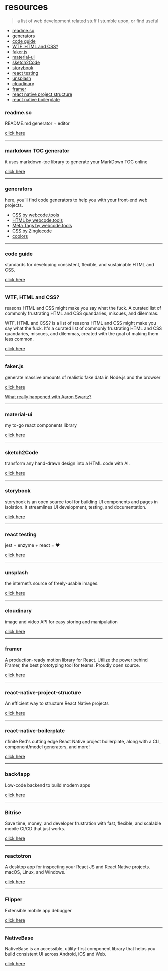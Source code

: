 # resources
> a list of web development related stuff I stumble upon, or find useful


- [readme.so](#readmeso)
- [generators](#generators)
- [code guide](#code-guide)
- [WTF, HTML and CSS?](#wtf--html-and-css-)
- [faker.js](#fakerjs)
- [material-ui](#material-ui)
- [sketch2Code](#sketch2code)
- [storybook](#storybook)
- [react testing](#react-testing)
- [unsplash](#unsplash)
- [cloudinary](#cloudinary)
- [framer](#framer)
- [react native project structure](#react-native-project-structure)
- [react native boilerplate](#react-native-boilerplate)


### readme.so

README.md generator + editor

[click here](https://readme.so/)

_________________________________________________________________________________________________________________

### markdown TOC generator

it uses markdown-toc library to generate your MarkDown TOC online

[click here](https://ecotrust-canada.github.io/markdown-toc/)

_________________________________________________________________________________________________________________


### generators

here, you’ll find code generators to help you with your front-end web projects.

* [CSS by webcode.tools](https://webcode.tools/generators/css)
* [HTML by webcode.tools](https://webcode.tools/generators/html)
* [Meta Tags by webcode.tools](https://webcode.tools/generators/meta-tags)
* [CSS by Zinglecode](https://css-generator.netlify.app/)
* [coolors](https://coolors.co/)


_________________________________________________________________________________________________________________


### code guide

standards for developing consistent, flexible, and sustainable HTML and CSS.

[click here](https://codeguide.co/)


_________________________________________________________________________________________________________________


### WTF, HTML and CSS?

reasons HTML and CSS might make you say what the fuck. A curated list of commonly frustrating HTML and CSS quandaries, miscues, and dilemmas.

WTF, HTML and CSS? is a list of reasons HTML and CSS might make you say what the fuck. It's a curated list of commonly frustrating HTML and CSS quandaries, miscues, and dilemmas, created with the goal of making them less common.

[click here](http://wtfhtmlcss.com/)

________________________________________________________________________________________________________________


### faker.js

generate massive amounts of realistic fake data in Node.js and the browser

[click here](https://github.com/marak/Faker.js/)

[What really happened with Aaron Swartz?](https://youtu.be/R6S-b_k-ZKY)

_________________________________________________________________________________________________________________


### material-ui

my to-go react components library

[click here](https://mui.com)

_________________________________________________________________________________________________________________

### sketch2Code

transform any hand-drawn design into a HTML code with AI.

[click here](https://sketch2code.azurewebsites.net)

_________________________________________________________________________________________________________________

### storybook

storybook is an open source tool for building UI components and pages in isolation. It streamlines UI development, testing, and documentation.

[click here](https://storybook.js.org)

_________________________________________________________________________________________________________________

### react testing

jest + enzyme + react = :heart:

[click here](https://assist-software.net/blog/how-write-tests-using-jest-and-enzyme-react-js-testing-utilities-used-facebook-and-airbnb)

_________________________________________________________________________________________________________________

### unsplash

the internet’s source of freely-usable images.

[click here](https://unsplash.com/)

_________________________________________________________________________________________________________________

### cloudinary

image and video API for easy storing and manipulation

[click here](https://cloudinary.com)

_________________________________________________________________________________________________________________

### framer

A production-ready motion library for React. Utilize the power behind Framer, the best prototyping tool for teams. Proudly open source.

[click here](https://www.framer.com/motion/)


_________________________________________________________________________________________________________________

### react-native-project-structure

An efficient way to structure React Native projects

[click here](https://cheesecakelabs.com/blog/efficient-way-structure-react-native-projects/)

_________________________________________________________________________________________________________________

### react-native-boilerplate

nfinite Red's cutting edge React Native project boilerplate, along with a CLI, component/model generators, and more! 

[click here](https://github.com/infinitered/ignite)

_________________________________________________________________________________________________________________

### back4app

Low-code backend to build modern apps

[click here](https://www.back4app.com/)

_________________________________________________________________________________________________________________

### Bitrise

Save time, money, and developer frustration with fast, flexible, and scalable mobile CI/CD that just works.

[click here](https://www.bitrise.io/)
_________________________________________________________________________________________________________________

### reactotron

A desktop app for inspecting your React JS and React Native projects. macOS, Linux, and Windows.

[click here](https://github.com/infinitered/reactotron)

_________________________________________________________________________________________________________________

### Flipper

Extensible mobile app debugger

[click here](https://fbflipper.com/)

_________________________________________________________________________________________________________________

### NativeBase

NativeBase is an accessible, utility-first component library that helps you build consistent UI across Android, iOS and Web.

[click here](https://nativebase.io/)
